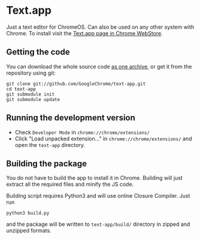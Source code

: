 # Text.app

Just a text editor for ChromeOS. Can also be used on any other system with Chrome. To install visit the [Text.app page in Chrome WebStore](https://chrome.google.com/webstore/detail/text-drive/mmfbcljfglbokpmkimbfghdkjmjhdgbg).

## Getting the code

You can download the whole source code [as one archive](https://github.com/GoogleChrome/text-app/archive/master.zip), or get it from the repository using git:

    git clone git://github.com/GoogleChrome/text-app.git
    cd text-app
    git submodule init
    git submodule update

## Running the development version

* Check `Developer Mode` in `chrome://chrome/extensions/`
* Click "Load unpacked extension..." in `chrome://chrome/extensions/` and open the `text-app` directory.

## Building the package

You do not have to build the app to install it in Chrome. Building will just extract all the required files and minify the JS code.

Building script requires Python3 and will use online Closure Compiler. Just run

    python3 build.py

and the package will be written to `text-app/build/` directory in zipped and unzipped formats.
